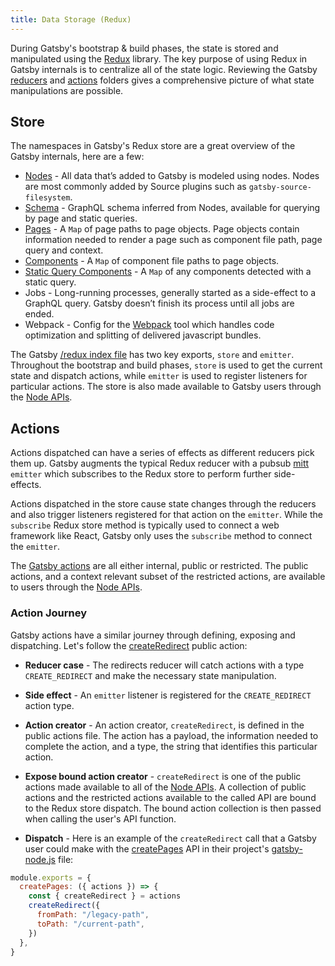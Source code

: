 ```yaml
---
title: Data Storage (Redux)
---
```


During Gatsby's bootstrap & build phases, the state is stored and manipulated using the [Redux](https://redux.js.org/) library. The key purpose of using Redux in Gatsby internals is to centralize all of the state logic. Reviewing the Gatsby [reducers](https://github.com/gatsbyjs/gatsby/tree/80acb8d5d67f7e277ce44158b36da84d262e5b23/packages/gatsby/src/redux/reducers) and [actions](https://github.com/gatsbyjs/gatsby/tree/80acb8d5d67f7e277ce44158b36da84d262e5b23/packages/gatsby/src/redux/actions) folders gives a comprehensive picture of what state manipulations are possible.

## Store

The namespaces in Gatsby's Redux store are a great overview of the Gatsby internals, here are a few:

- [Nodes](/docs/node-interface/) - All data that’s added to Gatsby is modeled using nodes. Nodes are most commonly added by Source plugins such as `gatsby-source-filesystem`.
- [Schema](/docs/schema-generation/) - GraphQL schema inferred from Nodes, available for querying by page and static queries.
- [Pages](/docs/gatsby-internals-terminology/#page) - A `Map` of page paths to page objects. Page objects contain information needed to render a page such as component file path, page query and context.
- [Components](/docs/gatsby-internals-terminology/#component) - A `Map` of component file paths to page objects.
- [Static Query Components](/docs/static-vs-normal-queries/#keeping-track-of-site-queries-during-build-in-redux-stores) - A `Map` of any components detected with a static query.
- Jobs - Long-running processes, generally started as a side-effect to a GraphQL query. Gatsby doesn’t finish its process until all jobs are ended.
- Webpack - Config for the [Webpack](https://webpack.js.org/) tool which handles code optimization and splitting of delivered javascript bundles.

The Gatsby [/redux index file](https://github.com/gatsbyjs/gatsby/tree/80acb8d5d67f7e277ce44158b36da84d262e5b23/packages/gatsby/src/redux/index.ts) has two key exports, `store` and `emitter`. Throughout the bootstrap and build phases, `store` is used to get the current state and dispatch actions, while `emitter` is used to register listeners for particular actions. The store is also made available to Gatsby users through the [Node APIs](/docs/node-apis/).

## Actions

Actions dispatched can have a series of effects as different reducers pick them up. Gatsby augments the typical Redux reducer with a pubsub [mitt](https://www.npmjs.com/package/mitt) `emitter` which subscribes to the Redux store to perform further side-effects.

Actions dispatched in the store cause state changes through the reducers and also trigger listeners registered for that action on the `emitter`. While the `subscribe` Redux store method is typically used to connect a web framework like React, Gatsby only uses the `subscribe` method to connect the `emitter`.

The [Gatsby actions](/docs/actions/) are all either internal, public or restricted. The public actions, and a context relevant subset of the restricted actions, are available to users through the [Node APIs](/docs/node-apis/).

### Action Journey

Gatsby actions have a similar journey through defining, exposing and dispatching. Let's follow the [createRedirect](/docs/actions/#createRedirect) public action:

- **Reducer case** - The redirects reducer will catch actions with a type `CREATE_REDIRECT` and make the necessary state manipulation.

- **Side effect** - An `emitter` listener is registered for the `CREATE_REDIRECT` action type.

- **Action creator** - An action creator, `createRedirect`, is defined in the public actions file. The action has a payload, the information needed to complete the action, and a type, the string that identifies this particular action.

- **Expose bound action creator** - `createRedirect` is one of the public actions made available to all of the [Node APIs](/docs/node-apis/). A collection of public actions and the restricted actions available to the called API are bound to the Redux store dispatch. The bound action collection is then passed when calling the user's API function.

- **Dispatch** - Here is an example of the `createRedirect` call that a Gatsby user could make with the [createPages](/docs/node-apis/#createPages) API in their project's [gatsby-node.js](/docs/api-files-gatsby-node/) file:

```javascript:title=gatsby-node.js
module.exports = {
  createPages: ({ actions }) => {
    const { createRedirect } = actions
    createRedirect({
      fromPath: "/legacy-path",
      toPath: "/current-path",
    })
  },
}
```
